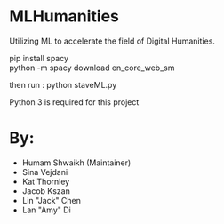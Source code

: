 # MLHumanities
Utilizing ML to accelerate the field of Digital Humanities.

pip install spacy  
python -m spacy download en_core_web_sm

then run :
python staveML.py

Python 3 is required for this project 

# By: 
* Humam Shwaikh (Maintainer)
* Sina Vejdani
* Kat Thornley
* Jacob Kszan
* Lin "Jack" Chen
* Lan "Amy" Di

